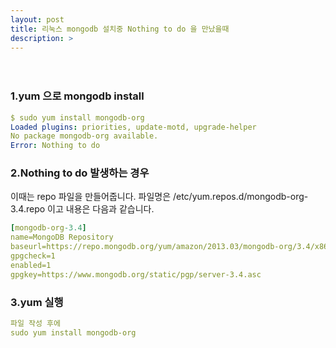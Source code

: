 ```yaml
---
layout: post
title: 리눅스 mongodb 설치중 Nothing to do 을 만났을때
description: > 
---
```

ㅤㅤ

### 1.yum 으로 mongodb install
~~~yml
$ sudo yum install mongodb-org
Loaded plugins: priorities, update-motd, upgrade-helper
No package mongodb-org available.
Error: Nothing to do
~~~

### 2.Nothing to do 발생하는 경우 

이때는 repo 파일을 만들어줍니다.
파일명은 /etc/yum.repos.d/mongodb-org-3.4.repo 이고 내용은 다음과 같습니다.

~~~yml
[mongodb-org-3.4]
name=MongoDB Repository
baseurl=https://repo.mongodb.org/yum/amazon/2013.03/mongodb-org/3.4/x86_64/
gpgcheck=1
enabled=1
gpgkey=https://www.mongodb.org/static/pgp/server-3.4.asc
~~~

### 3.yum 실행
~~~yml
파일 작성 후에 
sudo yum install mongodb-org
~~~



